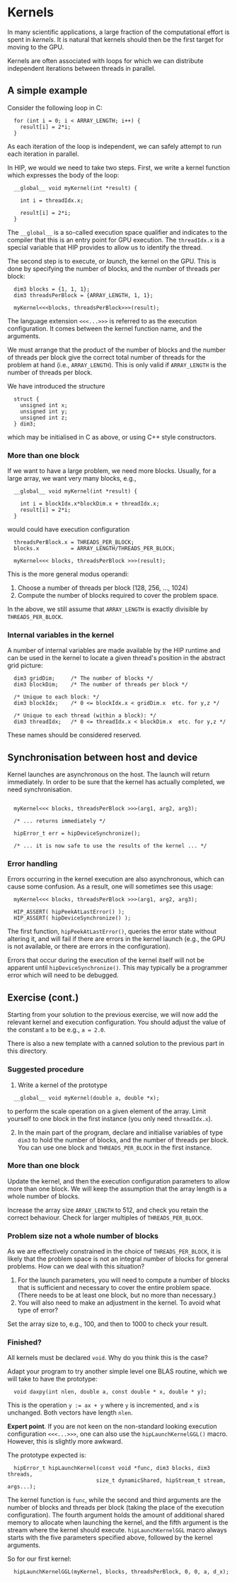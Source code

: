 # Kernels

In many scientific applications, a large fraction of the computational
effort is spent in *kernels*. It is natural that kernels should then be
the first target for moving to the GPU.

Kernels are often associated with loops for which we can distribute
independent iterations between threads in parallel.


## A simple example

Consider the following loop in C:
```
  for (int i = 0; i < ARRAY_LENGTH; i++) {
    result[i] = 2*i;
  }
```
As each iteration of the loop is independent, we can safely
attempt to run each iteration in parallel.

In HIP, we would we need to take two steps. First, we write
a kernel function which expresses the body of the loop:
```
  __global__ void myKernel(int *result) {

    int i = threadIdx.x;

    result[i] = 2*i;
  }
```
The `__global__` is a so-called execution space qualifier and
indicates to the compiler that this is an entry point for
GPU execution. The `threadIdx.x` is a special variable that HIP
provides to allow us to identify the thread.

The second step is to execute, or *launch*, the kernel on the GPU.
This is done by specifying the number of blocks, and the number
of threads per block:
```
  dim3 blocks = {1, 1, 1};
  dim3 threadsPerBlock = {ARRAY_LENGTH, 1, 1};

  myKernel<<<blocks, threadsPerBlock>>>(result);
```
The language extension `<<<...>>>` is referred to as the
execution configuration. It comes between the kernel
function name, and the arguments.

We must arrange that the product of the number of blocks and the
number of threads per block give the correct total number of
threads for the problem at hand (i.e., `ARRAY_LENGTH`). This is
only valid if `ARRAY_LENGTH` is the number of threads per block.

We have introduced the structure
```
  struct {
    unsigned int x;
    unsigned int y;
    unsigned int z;
  } dim3;
```
which may be initialised in C as above, or using C++ style
constructors.


### More than one block

If we want to have a large problem, we need more blocks. Usually, for
a large array, we want very many blocks, e.g.,
```
  __global__ void myKernel(int *result) {

    int i = blockIdx.x*blockDim.x + threadIdx.x;
    result[i] = 2*i;
  }
```
would could have execution configuration
```
  threadsPerBlock.x = THREADS_PER_BLOCK;
  blocks.x          = ARRAY_LENGTH/THREADS_PER_BLOCK;

  myKernel<<< blocks, threadsPerBlock >>>(result);
```

This is the more general modus operandi:
1. Choose a number of threads per block (128, 256, ..., 1024)
2. Compute the number of blocks required to cover the problem space.

In the above, we still assume that `ARRAY_LENGTH` is exactly
divisible by `THREADS_PER_BLOCK`.


### Internal variables in the kernel

A number of internal variables are made available by the HIP
runtime and can be used in the kernel to locate a given
thread's position in the abstract grid picture:
```
  dim3 gridDim;     /* The number of blocks */
  dim3 blockDim;    /* The number of threads per block */

  /* Unique to each block: */
  dim3 blockIdx;    /* 0 <= blockIdx.x < gridDim.x  etc. for y,z */

  /* Unique to each thread (within a block): */
  dim3 threadIdx;   /* 0 <= threadIdx.x < blockDim.x  etc. for y,z */
```
These names should be considered reserved.


## Synchronisation between host and device

Kernel launches are asynchronous on the host. The launch will return
immediately. In order to be sure that the kernel has actually
completed, we need synchronisation.
```

  myKernel<<< blocks, threadsPerBlock >>>(arg1, arg2, arg3);

  /* ... returns immediately */

  hipError_t err = hipDeviceSynchronize();

  /* ... it is now safe to use the results of the kernel ... */
```


### Error handling

Errors occurring in the kernel execution are also asynchronous, which
can cause some confusion. As a result, one will sometimes see this
usage:
```
  myKernel<<< blocks, threadsPerBlock >>>(arg1, arg2, arg3);

  HIP_ASSERT( hipPeekAtLastError() );
  HIP_ASSERT( hipDeviceSynchronize() );
```

The first function, `hipPeekAtLastError()`, queries the error state
without altering it, and will fail if there are errors in the kernel
launch (e.g., the GPU is not available, or there are errors
in the configuration).

Errors that occur during the execution of the kernel itself will not
be apparent until `hipDeviceSynchronize()`. This may typically be
a programmer error which will need to be debugged.


## Exercise (cont.)

Starting from your solution to the previous exercise, we will now
add the relevant kernel and execution configuration. You should
adjust the value of the constant `a` to be e.g., `a = 2.0`.

There is also a new template with a canned solution to the previous
part in this directory.

### Suggested procedure

1. Write a kernel of the prototype
```
  __global__ void myKernel(double a, double *x);
```
to perform the scale operation on a given element of the array.
Limit yourself to one block in the first instance (you only
need `threadIdx.x`).

2. In the main part of the program, declare and initialise
variables of type `dim3` to hold
the number of blocks, and the number of threads per block.
You can use one block and `THREADS_PER_BLOCK` in the first
instance.

### More than one block

Update the kernel, and then the execution configuration parameters
to allow more than one block. We will keep the assumption that
the array length is a whole number of blocks.

Increase the array size `ARRAY_LENGTH` to 512, and check you retain
the correct behaviour. Check for larger multiples of
`THREADS_PER_BLOCK`.

### Problem size not a whole number of blocks

As we are effectively constrained in the choice of `THREADS_PER_BLOCK`,
it is likely that the problem space is not an integral number of
blocks for general problems. How can we deal with this situation?

1. For the launch parameters, you will need to compute a number of blocks
that is sufficient and necessary to cover the entire problem space. (There
needs to be at least one block, but no more than necessary.)
2. You will also need to make an adjustment in the kernel. To avoid what
type of error?

Set the array size to, e.g., 100, and then to 1000 to check your result.


### Finished?

All kernels must be declared `void`. Why do you think this is the case?


Adapt your program to try another simple level one BLAS routine, which
we will take to have the prototype:
```
  void daxpy(int nlen, double a, const double * x, double * y);
```
This is the operation `y := ax + y` where `y` is incremented, and `x` is
unchanged. Both vectors have length `nlen`.


**Expert point**. If you are not keen on the non-standard looking execution
configuration ```<<<...>>>```, one can also use the `hipLaunchKernelGGL()`
macro. However, this is slightly more awkward.

The prototype expected is:
```
  hipError_t hipLaunchKernel(const void *func, dim3 blocks, dim3 threads, 
                            size_t dynamicShared, hipStream_t stream, args...);
```
The kernel function is `func`, while the second and third arguments are the
number of blocks and threads per block (taking the place of the execution
configuration). The fourth argument holds the amount of additional shared memory
to allocate when launching the kernel, and the fifth argument is the stream
where the kernel should execute. `hipLaunchKernelGGL` macro always starts with
the five parameters specified above, followed by the kernel arguments.

So for our first kernel:
```
  hipLaunchKernelGGL(myKernel, blocks, threadsPerBlock, 0, 0, a, d_x); 
```